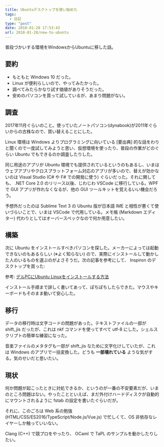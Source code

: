 ```yaml
---
title: Ubuntuデスクトップを使い始めた
tags:
  - 日記
type: "post"
date: 2018-01-28 17:53:43
url: 2018-01-28/new-to-ubuntu
---
```


普段づかいする環境をWindowsからUbuntuに移した話。

## 要約
- もともと Windows 10 だった。
- Linux が便利らしいので、やってみたかった。
- 調べてみたらかなり試す価値がありそうだった。
- 安めのパソコンを買って試しているが、あまり問題がない。

<!--more-->

## 調査

2017年11月ぐらいのこと。使っていたノートパソコン(dynabook)が2011年ぐらいからの古株なので、買い替えることにした。

Linux 環境は Windows よりプログラミングに向いている [要出典] 的な話をわりと聞くので一度試してみようと思い、仮想環境を使ったり、普段の作業がどのぐらい Ubuntu でもできるのか調査したりした。

同じ用途のアプリが Ubuntu 環境でも提供されているというのもあるし、いまはウェブアプリやクロスプラットフォーム対応のアプリが多いので、替えが効かないのは Visual Studio (C# や F# での開発に使う) ぐらいだった。それに関しても、 .NET Core 2.0 のリリース以後、じわじわ VSCode に移行している。WPF で GUI アプリが作れなくなるが、他の GUI ツールキットを覚えるいい機会だろう。

予想外だったのは Sublime Text 3 の Ubuntu 版が日本語 IME と相性が悪くて使いづらいことで、いまは VSCode で代用している。メモ帳 (Markdown エディター) 代わりとしてはオーバースペックなので何か用意したい。

## 構築

次に Ubuntu をインストールすべきパソコンを探した。メーカーによっては起動できないのもあるらしい (※よく知らない) ので、実際にインストールして動かした人のいるものを選ぶのがよさそうだ。次の記事を参考にして、 Inspiron のデスクトップを買った:

参考: [デルPCにUbuntu Linuxをインストールする方法](http://www.dell.com/support/article/jp/ja/jpbsd1/sln151664/%E3%83%87%E3%83%ABpc%E3%81%ABubuntu-linux%E3%82%92%E3%82%A4%E3%83%B3%E3%82%B9%E3%83%88%E3%83%BC%E3%83%AB%E3%81%99%E3%82%8B%E6%96%B9%E6%B3%95?lang=ja)

インストール手順まで詳しく書いてあって、ぽちぽちしたらできた。マウスやキーボードもそのまま動いて安心した。

## 移行

データの移行時は文字コードの問題があった。テキストファイルの一部が shift\_jis だったが、これは nkf コマンドを使ってすべて utf-8 にした。シェルスクリプトの簡単な練習になった。

音楽ファイルのメタタグも一部が shift\_jis なために文字化けしていたが、これは Windows のアプリで一括変換した。どうも **一部壊れている** ような気がする。気のせいだと思いたい。

## 現状

何か問題が起こったときに対処できるか、というのが一番の不安要素だが、いまのところ問題はない。やったことといえば、まだ外付けハードディスクが自動的にマウントされるように fstab の設定を書いたぐらいだが。

それに、このごろは Web 系の勉強 (HTML/CSS/ES2016/TypeScript/Node.js/Vue.js) で忙しくて、OS 非依存なレイヤーしか触っていいない。

Clang (C++) で競プロをやったり、 OCaml で TaPL のサンプルを動かしたりしたい。
